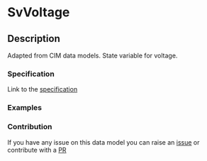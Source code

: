 # SvVoltage

## Description 

Adapted from CIM data models. State variable for voltage.
### Specification

Link to the [specification](https://smart-data-models.github.io/dataModel.EnergyCIM/SvVoltage/doc/spec.md)
### Examples
### Contribution

 If you have any issue on this data model you can raise an [issue](https://github.com/smart-data-models/dataModel.EnergyCIM/issues)  or contribute with a [PR](https://github.com/smart-data-models/dataModel.EnergyCIM/pulls)